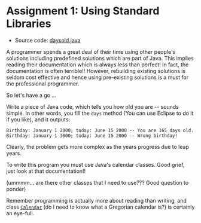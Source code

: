 # Assignment 1: Using Standard Libraries

  - Source code: [daysold.java][Code1]

A programmer spends a great deal of their time using other people's solutions including predefined solutions which are
part of Java. This implies reading their documentation which is always less than perfect! In fact, the documentation is
often terrible!! However, rebuilding existing solutions is seldom cost effective and hence using pre-existing solutions
is a must for the professional programmer.

So let's have a go ...

Write a piece of Java code, which tells you how old you are -- sounds simple. In other words, you fill the `days` method
(You can use Eclipse to do it if you like), and it outputs:

```
Birthday: January 1 2000; today: June 15 2000 -- You are 165 days old.
Birthday: January 1 3000; today: June 15 2000 -- Wrong birthday!
```

Clearly, the problem gets more complex as the years progress due to leap years.

To write this program you must use Java's calendar classes. Good grief, just look at that documentation!!

(ummmm... are there other classes that I need to use??? Good question to ponder)

Remember programming is actually more about reading than writing, and class [`Calendar`][API1] (do I need to know what a
Gregorian calendar is?) is certainly an eye-full.


[Code1]: https://github.com/MarcoXZh/OOPJavaCourse/blob/master/Assignment1%20Using%20Standard%20Libraries/daysold.java
[API1]: http://docs.oracle.com/javase/8/docs/api/java/util/Calendar.html
